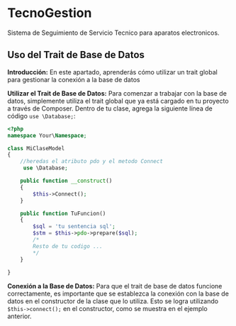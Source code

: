 # TecnoGestion

Sistema de Seguimiento de Servicio Tecnico para aparatos electronicos.

## Uso del Trait de Base de Datos

**Introducción:**
En este apartado, aprenderás cómo utilizar un trait global para gestionar la conexión a la base de datos

**Utilizar el Trait de Base de Datos:**
Para comenzar a trabajar con la base de datos, simplemente utiliza el trait global que ya está cargado en tu proyecto a través de Composer. Dentro de tu clase, agrega la siguiente línea de código `use \Database;`:

```php
<?php
namespace Your\Namespace;

class MiClaseModel
{
    //heredas el atributo pdo y el metodo Connect
     use \Database;

    public function __construct()
    {
        $this->Connect();
    }

    public function TuFuncion()
    {
        $sql = 'tu sentencia sql';
        $stm = $this->pdo->prepare($sql);
        /*
        Resto de tu codigo ...
        */
    }
    
}
```

**Conexión a la Base de Datos:**
Para que el trait de base de datos funcione correctamente, es importante que se establezca la conexión con la base de datos en el constructor de la clase que lo utiliza. Esto se logra utilizando `$this->connect();` en el constructor, como se muestra en el ejemplo anterior.

